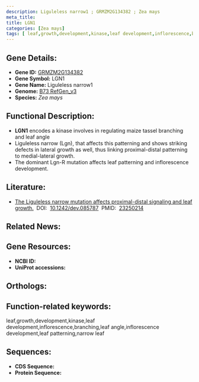 ```yaml
---
description: Liguleless narrow1 ; GRMZM2G134382 ; Zea mays
meta_title:
title: LGN1
categories: [Zea mays]
tags: [ leaf,growth,development,kinase,leaf development,inflorescence,branching,leaf angle,inflorescence development,leaf patterning,narrow leaf ]
---
```


## Gene Details:
- **Gene ID:**	[GRMZM2G134382]()
- **Gene Symbol:** LGN1
- **Gene Name:** Liguleless narrow1
- **Genome:** [B73 RefGen_v3]()
- **Species:** *Zea mays*

## Functional Description:
   - **LGN1** encodes a kinase involves in regulating maize tassel branching and leaf angle
   - Liguleless narrow (Lgn), that affects this patterning and shows striking defects in lateral growth as well, thus linking proximal-distal patterning to medial-lateral growth.
   - The dominant Lgn-R mutation affects leaf patterning and inflorescence development.

## Literature:
   - [The Liguleless narrow mutation affects proximal-distal signaling and leaf growth.]( https://journals.biologists.com/dev/article/140/2/405/76674/The-Liguleless-narrow-mutation-affects-proximal)&nbsp;&nbsp;DOI:&nbsp;&nbsp;[10.1242/dev.085787](https://journals.biologists.com/dev/article/140/2/405/76674/The-Liguleless-narrow-mutation-affects-proximal)&nbsp;&nbsp;PMID:&nbsp;&nbsp;[23250214](https://pubmed.ncbi.nlm.nih.gov/23250214/)

## Related News:

## Gene Resources:
- **NCBI ID:** [](https://www.ncbi.nlm.nih.gov/gene/?term=)
- **UniProt accessions:** [](https://www.uniprot.org/uniprotkb//entry)

## Orthologs:

## Function-related keywords:
leaf,growth,development,kinase,leaf development,inflorescence,branching,leaf angle,inflorescence development,leaf patterning,narrow leaf

## Sequences:
- **CDS Sequence:**
- **Protein Sequence:**
